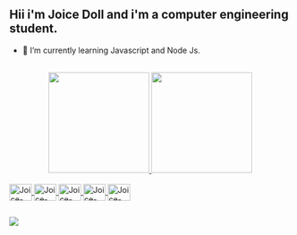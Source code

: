 
## Hii i'm Joice Doll and i'm a computer engineering student.

- 🌱 I’m currently learning Javascript and Node Js.


<div align="center"  style="display: inline_block"><br>
  <a href="https://github.com/JoiceDoll">
  <img height="180em" src="https://github-readme-stats.vercel.app/api?username=JoiceDoll&show_icons=true&theme=dracula&include_all_commits=true&count_private=true"/>
  <img height="180em" src="https://github-readme-stats.vercel.app/api/top-langs/?username=JoiceDoll&layout=compact&langs_count=7&theme=dracula"/>
</div>
<div style="display: inline_block;" ><br>
       <img align="center" alt="Joice-NODE" height="30" width="40" src="https://cdn.jsdelivr.net/gh/devicons/devicon/icons/nodejs/nodejs-plain.svg">
      <img align="center" alt="Joice-JS" height="30" width="40" src="https://cdn.jsdelivr.net/gh/devicons/devicon/icons/javascript/javascript-original.svg">
     <img align="center" alt="Joice-HANDLEBARS" height="30" width="40" src="https://cdn.jsdelivr.net/gh/devicons/devicon/icons/handlebars/handlebars-original-wordmark.svg">
       <img align="center" alt="Joice-HTML5" height="30" width="40" src="https://cdn.jsdelivr.net/gh/devicons/devicon/icons/html5/html5-plain-wordmark.svg">
     <img align="center" alt="Joice-CSS3" height="30" width="40" src="https://cdn.jsdelivr.net/gh/devicons/devicon/icons/css3/css3-original.svg">
</div>
  
  ##
 
<div> 
   <a href="https://www.linkedin.com/in/joice-doll" target="_blank"><img src="https://img.shields.io/badge/-LinkedIn-%230077B5?style=for-the-badge&logo=linkedin&logoColor=white" target="_blank"></a> 

 
</div>

